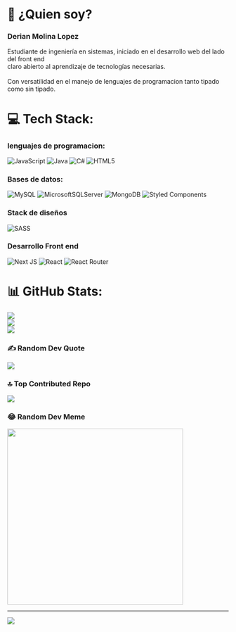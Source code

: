 # 💫 ¿Quien soy?
### Derian Molina Lopez
Estudiante de ingeniería en sistemas, iniciado en el desarrollo web del lado del front end<br>claro abierto al aprendizaje de tecnologías necesarias. <br></br>
Con versatilidad en el manejo de lenguajes de programacion tanto tipado como sin tipado.



# 💻 Tech Stack:
 ### lenguajes de programacion:

 ![JavaScript](https://img.shields.io/badge/javascript-%23323330.svg?style=for-the-badge&logo=javascript&logoColor=%23F7DF1E) ![Java](https://img.shields.io/badge/java-%23ED8B00.svg?style=for-the-badge&logo=openjdk&logoColor=white) ![C#](https://img.shields.io/badge/c%23-%23239120.svg?style=for-the-badge&logo=csharp&logoColor=white) ![HTML5](https://img.shields.io/badge/html5-%23E34F26.svg?style=for-the-badge&logo=html5&logoColor=white) 
### Bases de datos:
 ![MySQL](https://img.shields.io/badge/mysql-%2300000f.svg?style=for-the-badge&logo=mysql&logoColor=white) ![MicrosoftSQLServer](https://img.shields.io/badge/Microsoft%20SQL%20Server-CC2927?style=for-the-badge&logo=microsoft%20sql%20server&logoColor=white) ![MongoDB](https://img.shields.io/badge/MongoDB-%234ea94b.svg?style=for-the-badge&logo=mongodb&logoColor=white) ![Styled Components](https://img.shields.io/badge/styled--components-DB7093?style=for-the-badge&logo=styled-components&logoColor=white)

 ### Stack de diseños
 ![SASS](https://img.shields.io/badge/SASS-hotpink.svg?style=for-the-badge&logo=SASS&logoColor=white)

 ### Desarrollo Front end
![Next JS](https://img.shields.io/badge/Next-black?style=for-the-badge&logo=next.js&logoColor=white) ![React](https://img.shields.io/badge/react-%2320232a.svg?style=for-the-badge&logo=react&logoColor=%2361DAFB) ![React Router](https://img.shields.io/badge/React_Router-CA4245?style=for-the-badge&logo=react-router&logoColor=white)


# 📊 GitHub Stats:
![](https://github-readme-stats.vercel.app/api?username=DerianMolinaLopez&theme=radical&hide_border=false&include_all_commits=false&count_private=false)<br/>
![](https://github-readme-streak-stats.herokuapp.com/?user=DerianMolinaLopez&theme=radical&hide_border=false)<br/>
![](https://github-readme-stats.vercel.app/api/top-langs/?username=DerianMolinaLopez&theme=radical&hide_border=false&include_all_commits=false&count_private=false&layout=compact)

### ✍️ Random Dev Quote
![](https://quotes-github-readme.vercel.app/api?type=horizontal&theme=radical)

### 🔝 Top Contributed Repo
![](https://github-contributor-stats.vercel.app/api?username=DerianMolinaLopez&limit=5&theme=dracula&combine_all_yearly_contributions=true)

### 😂 Random Dev Meme
<img src='https://randommeme-five.vercel.app/' style="height: 400px;"/>

---
[![](https://visitcount.itsvg.in/api?id=DerianMolinaLopez&icon=2&color=6)](https://visitcount.itsvg.in)

<!-- Proudly created with GPRM ( https://gprm.itsvg.in ) -->

